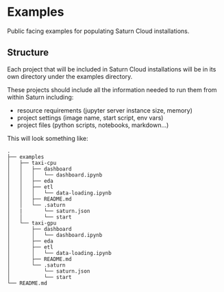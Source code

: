 # Examples

Public facing examples for populating Saturn Cloud installations.

## Structure

Each project that will be included in Saturn Cloud installations will be in its own directory under the examples directory.

These projects should include all the information needed to run them from within Saturn including:

 - resource requirements (jupyter server instance size, memory)
 - project settings (image name, start script, env vars)
 - project files (python scripts, notebooks, markdown...)

This will look something like:

```
.
├── examples
│   ├── taxi-cpu
│   │   ├── dashboard
│   │   │   └── dashboard.ipynb
│   │   ├── eda
│   │   ├── etl
│   │   │   └── data-loading.ipynb
│   │   ├── README.md
│   │   └── .saturn
│   |       └── saturn.json
│   │       └── start
│   └── taxi-gpu
│       ├── dashboard
│       │   └── dashboard.ipynb
│       ├── eda
│       ├── etl
│       │   └── data-loading.ipynb
│       ├── README.md
│       └── .saturn
│           └── saturn.json
│           └── start
└── README.md
